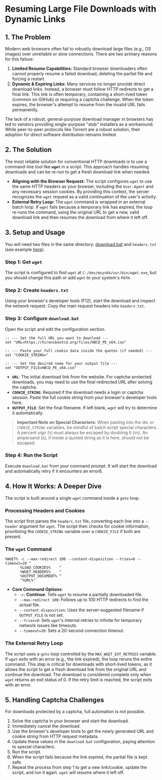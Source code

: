 # Resuming Large File Downloads with Dynamic Links

## 1. The Problem

Modern web browsers often fail to robustly download large files (e.g., OS images) over unreliable or slow connections. There are two primary reasons for this failure:

1. **Limited Resume Capabilities:** Standard browser downloaders often cannot properly resume a failed download, deleting the partial file and forcing a restart.
2. **Dynamic & Expiring Links:** Many services no longer provide direct download links. Instead, a browser must follow HTTP redirects to get a final link. This link is often temporary, containing a short-lived token (common on GitHub) or requiring a captcha challenge. When the token expires, the browser's attempt to resume from the invalid URL fails permanently.

The lack of a robust, general-purpose download manager in browsers has led to vendors providing single-purpose "stub" installers as a workaround. While peer-to-peer protocols like Torrent are a robust solution, their adoption for direct software distribution remains limited.

## 2. The Solution

The most reliable solution for conventional HTTP downloads is to use a command-line tool like **`wget`** in a script. This approach handles resuming downloads and can be re-run to get a fresh download link when needed.
- **Aligning with the Browser Request:** The script configures `wget` to use the same HTTP headers as your browser, including the `User-Agent` and any necessary session cookies. By providing this context, the server recognizes the `wget` request as a valid continuation of the user's activity.
- **External Retry Loop:** The `wget` command is wrapped in an external batch loop. If `wget` fails because a temporary link has expired, the loop re-runs the command, using the original URL to get a new, valid download link and then resumes the download from where it left off.

## 3. Setup and Usage

You will need two files in the same directory: [download.bat](./download.bat) and `headers.txt` (see example [here](./headers.txt)).

### Step 1: Get `wget`

The script is configured to find `wget` at `C:/dev/msys64/usr/bin/wget.exe`, but you should change this path or add `wget` to your system's `PATH`.

### Step 2: Create `headers.txt`

Using your browser's developer tools (F12), start the download and inspect the network request. Copy the main request headers into `headers.txt`.

### Step 3: Configure `download.bat`

Open the script and edit the configuration section.

```
:: --- Set the full URL you want to download ---
set "URL=https://hirensbootcd.org/files/HBCD_PE_x64.iso"

:: --- Paste your full cookie data inside the quotes (if needed) ---
set "COOKIE_STRING="

:: --- Set the desired name for your output file ---
set "OUTPUT_FILE=HBCD_PE_x64.iso"
```

- **`URL`**: The initial download link from the website. For captcha-protected downloads, you may need to use the final redirected URL after solving the captcha.    
- **`COOKIE_STRING`**: Required if the download needs a login or captcha session. Paste the full cookie string from your browser's developer tools here.
- **`OUTPUT_FILE`**: Set the final filename. If left blank, `wget` will try to determine it automatically.

> **Important Note on Special Characters:** When pasting into the `URL` or `COOKIE_STRING` variables, be mindful of batch script special characters. A percent sign (`%`) must always be escaped by doubling it (`%%`). An ampersand (`&`), if inside a quoted string as it is here, should not be escaped.

### Step 4: Run the Script

Execute `download.bat` from your command prompt. It will start the download and automatically retry if it encounters an error6.

## 4. How It Works: A Deeper Dive

The script is built around a single `wget` command inside a `goto` loop.

### Processing Headers and Cookies

The script first parses the `headers.txt` file, converting each line into a `--header` argument for `wget`. The script then checks for cookie information, prioritizing the `COOKIE_STRING` variable over a `COOKIE_FILE` if both are present.

### The `wget` Command

```
%WGET% -c --max-redirect 100 --content-disposition --tries=0 --timeout=20 ^
       %LOAD_COOKIES%    ^
       %WGET_HEADERS%    ^
       %OUTPUT_DOCUMENT% ^
       "%URL%"
```

- **Core Command Options**:
    - `-c`: **Continue**. Tells `wget` to resume a partially downloaded file.
    - `--max-redirect 100`: Follows up to 100 HTTP redirects to find the actual file.
    - `--content-disposition`: Uses the server-suggested filename if `OUTPUT_FILE` is not set.
    - `--tries=0`: Sets `wget`'s internal retries to infinite for temporary network issues like timeouts.
    - `--timeout=20`: Sets a 20-second connection timeout.

### The External Retry Loop

The script uses a `goto` loop controlled by the `MAX_WGET_EXT_RETRIES` variable. If `wget` exits with an error (e.g., the link expired), the loop reruns the entire command. This step is critical for downloads with short-lived tokens, as it allows the script to get a fresh download link from the original URL and continue the download. The download is considered complete only when `wget` returns an exit status of 0. If the retry limit is reached, the script exits with an error.

## 5. Handling Captcha Challenges

For downloads protected by a captcha, full automation is not possible.
1. Solve the captcha in your browser and start the download.
2. Immediately cancel the download.
3. Use the browser's developer tools to get the newly generated URL and cookie string from HTTP request metadata.
4. Update these values in the `download.bat` configuration, paying attention to special characters.
5. Run the script.
6. When the script fails because the link expired, the partial file is kept safe.
7. Repeat the process from step 1 to get a new link/cookie, update the script, and run it again. `wget` will resume where it left off.
